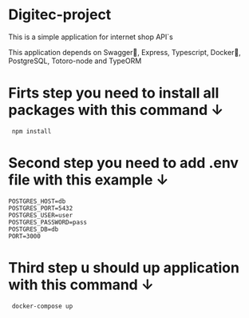# Digitec-project

This is a simple application for internet shop API`s

This application depends on Swagger📝, Express, Typescript, Docker🐋, PostgreSQL, Totoro-node and TypeORM 
  
# Firts step you need to install all packages with this command ↓

     npm install 

# Second step you need to add .env file with this example ↓

    POSTGRES_HOST=db
    POSTGRES_PORT=5432
    POSTGRES_USER=user
    POSTGRES_PASSWORD=pass 
    POSTGRES_DB=db
    PORT=3000
    
# Third step u should up application with this command ↓  

     docker-compose up
